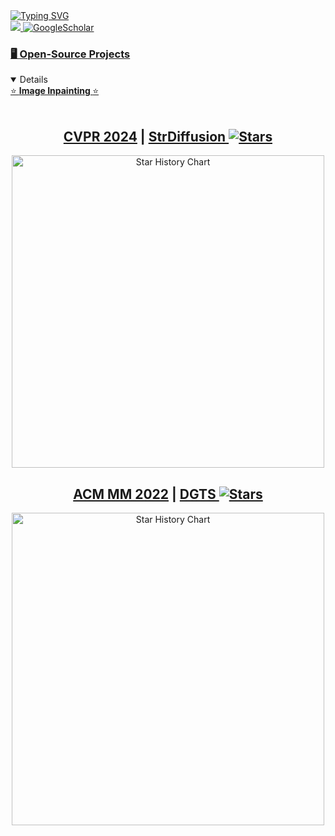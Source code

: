 <a href="https://github.com/htyjers">
    <img src="https://readme-typing-svg.demolab.com?font=Georgia&size=18&duration=2000&pause=100&multiline=true&width=500&height=80&lines=Haipeng+Liu;PhD+Student;Computer+Vision+%7C+Image+Inpainting" alt="Typing SVG" />
</a>
<br/>

<a href="mailto:hpliu_hfut@hotmail.com">
    <img src="https://img.shields.io/badge/-Email-red?style=flat-square&logo=gmail&logoColor=white">
</a>
<a href='https://scholar.google.com/citations?hl=zh-CN&user=Xw0l6x8AAAAJ' target="_blank">
    <img alt='GoogleScholar' src='https://img.shields.io/badge/Scholar-100000?style=flat&logo=GoogleScholar&logoColor=white&&color=0181FF'>



### 🖥️ Open-Source Projects

<!--
<details open>
<summary>⭐️ <b>Image Inpainting: </b> ⭐️</summary>
<br>

|Repositories | Stars | Publication Venue | Technologies |
|:----------------:|:----------------:|:----------------:|:----------------:|
| [StrDiffusion](https://github.com/htyjers/StrDiffusion) | <img alt="Stars" src="https://img.shields.io/github/stars/htyjers/StrDiffusion?style=flat-square&labelColor=black"/> |[CVPR 2024](https://arxiv.org/abs/2403.19898)| ![PyTorch](https://img.shields.io/badge/PyTorch-black?style=flat-square&logo=pytorch)|
| [DGTS](https://github.com/htyjers/DGTS-Inpainting) | <img alt="Stars" src="https://img.shields.io/github/stars/htyjers/DGTS-Inpainting?style=flat-square&labelColor=black"/> |[ACM Multimedia 2022](https://arxiv.org/abs/2209.08217)| ![PyTorch](https://img.shields.io/badge/PyTorch-black?style=flat-square&logo=pytorch)|
</details>

<a href="https://juleskreuer.eu/citation-badge/"><img alt="Citation Badge" src="https://api.juleskreuer.eu/citation-badge.php?doi=YOUR_DOI"></a>

-->



<details open>
<summary>⭐️ <b>Image Inpainting </b> ⭐️</summary>
<br>

<!DOCTYPE html>
<html lang="en">
<body>
    <div align="center">
        <h2><a href="https://openaccess.thecvf.com/content/CVPR2024/html/Liu_Structure_Matters_Tackling_the_Semantic_Discrepancy_in_Diffusion_Models_for_CVPR_2024_paper.html" target="_blank">CVPR 2024</a> | <a href="https://github.com/htyjers/StrDiffusion" target="_blank">StrDiffusion <img alt="Stars" src="https://img.shields.io/github/stars/htyjers/StrDiffusion?style=flat-square&labelColor=black"/></a></h2>
        <a href="https://api.star-history.com/svg?repos=htyjers/StrDiffusion&type=Date" target="_blank">
            <img width="500" src="https://api.star-history.com/svg?repos=htyjers/StrDiffusion&type=Date" alt="Star History Chart">
        </a>
    </div>
</body>
</html>

<!DOCTYPE html>
<html lang="en">
<body>
    <div align="center">
        <h2><a href="https://dl.acm.org/doi/abs/10.1145/3503161.3548265" target="_blank">ACM MM 2022</a> | <a href="https://github.com/htyjers/DGTS-Inpainting" target="_blank">DGTS <img alt="Stars" src="https://img.shields.io/github/stars/htyjers/DGTS-Inpainting?style=flat-square&labelColor=black"/></a></h2>
        <a href="https://api.star-history.com/svg?repos=htyjers/DGTS-Inpainting&type=Date" target="_blank">
            <img width="500" src="https://api.star-history.com/svg?repos=htyjers/DGTS-Inpainting&type=Date" alt="Star History Chart">
        </a>
    </div>
</body>
</html>
